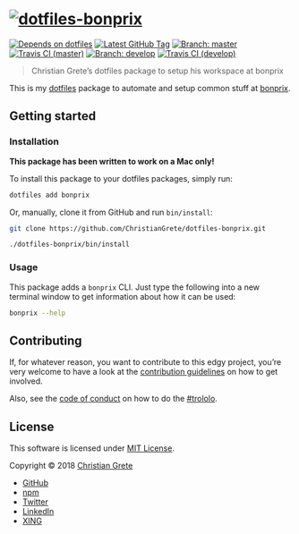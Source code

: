 # [![dotfiles-bonprix](https://cdn.rawgit.com/ChristianGrete/dotfiles-bonprix/master/logo.svg "dotfiles-bonprix")][github-url]

[![Depends on dotfiles][shield-dependency]][github-dotfiles-url]
[![Latest GitHub Tag][shield-github-tag]][github-tags-url]
[![Branch: master][shield-branch-master]][github-url]
[![Travis CI (master)][shield-travis-master]][travis-url]
[![Branch: develop][shield-branch-develop]][github-branch-develop-url]
[![Travis CI (develop)][shield-travis-develop]][travis-branches-url]

> Christian Grete’s dotfiles package to setup his workspace at bonprix

This is my [dotfiles][github-dotfiles-url] package to automate and setup common stuff at [bonprix][github-bonprix-url].

## Getting started

### Installation
__This package has been written to work on a Mac only!__

To install this package to your dotfiles packages, simply run:
```sh
dotfiles add bonprix
```
Or, manually, clone it from GitHub and run `bin/install`:
```sh
git clone https://github.com/ChristianGrete/dotfiles-bonprix.git

./dotfiles-bonprix/bin/install
```

### Usage
This package adds a `bonprix` CLI. Just type the following into a new terminal window to get information about how it can be used:
```sh
bonprix --help
```

## Contributing

If, for whatever reason, you want to contribute to this edgy project, you’re very welcome to have a look at the [contribution guidelines](CONTRIBUTING.md) on how to get involved.

Also, see the [code of conduct](CODE_OF_CONDUCT.md) on how to do the [#trololo][github-trololo-url].

## License

This software is licensed under [MIT License](LICENSE.md).

Copyright © 2018 [Christian Grete](https://christiangrete.com)
- [GitHub](https://github.com/ChristianGrete)
- [npm](https://www.npmjs.com/~christiangrete)
- [Twitter](https://twitter.com/ChristianGrete)
- [LinkedIn](https://www.linkedin.com/in/ChristianGrete)
- [XING](https://www.xing.com/profile/Christian_Grete2)

[github-bonprix-url]: https://github.com/bonprix
[github-branch-develop-url]: https://github.com/ChristianGrete/dotfiles-bonprix/tree/develop
[github-dotfiles-url]: https://github.com/ChristianGrete/dotfiles
[github-url]: https://github.com/ChristianGrete/dotfiles-bonprix
[github-tags-url]: https://github.com/ChristianGrete/dotfiles-bonprix/tags
[github-trololo-url]: https://github.com/search?q=trololo
[shield-branch-develop]: https://img.shields.io/badge/branch-develop-333333.svg
[shield-branch-master]: https://img.shields.io/badge/branch-master-333333.svg
[shield-dependency]: https://img.shields.io/badge/depends_on-dotfiles-333333.svg
[shield-github-tag]: https://img.shields.io/github/tag/ChristianGrete/dotfiles-bonprix.svg
[shield-travis-develop]: https://img.shields.io/travis/ChristianGrete/dotfiles-bonprix/develop.svg
[shield-travis-master]: https://img.shields.io/travis/ChristianGrete/dotfiles-bonprix/master.svg
[travis-branches-url]: https://travis-ci.org/ChristianGrete/dotfiles-bonprix/branches
[travis-url]: https://travis-ci.org/ChristianGrete/dotfiles-bonprix